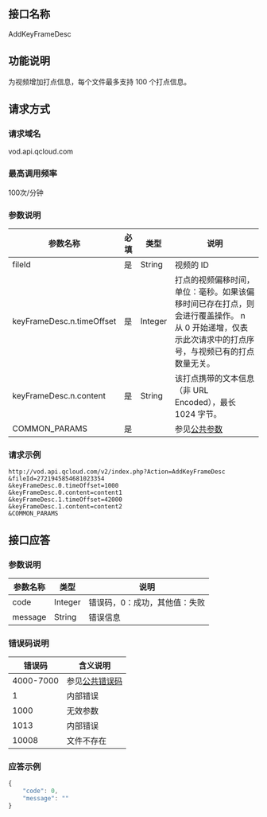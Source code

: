 ## 接口名称
AddKeyFrameDesc

## 功能说明
为视频增加打点信息，每个文件最多支持 100 个打点信息。

## 请求方式

### 请求域名
vod.api.qcloud.com

### 最高调用频率
100次/分钟

### 参数说明
| 参数名称 | 必填 | 类型 | 说明 |
|---------|---------|---------|---------|
| fileId | 是 | String | 视频的 ID |
| keyFrameDesc.n.timeOffset | 是 | Integer | 打点的视频偏移时间，单位：毫秒。如果该偏移时间已存在打点，则会进行覆盖操作。 n 从 0 开始递增，仅表示此次请求中的打点序号，与视频已有的打点数量无关。 |
| keyFrameDesc.n.content | 是 | String | 该打点携带的文本信息（非 URL Encoded），最长 1024 字节。 |
| COMMON_PARAMS | 是 |  | 参见[公共参数](/document/api/213/6976) |

### 请求示例
```
http://vod.api.qcloud.com/v2/index.php?Action=AddKeyFrameDesc
&fileId=2721945854681023354
&keyFrameDesc.0.timeOffset=1000
&keyFrameDesc.0.content=content1
&keyFrameDesc.1.timeOffset=42000
&keyFrameDesc.1.content=content2
&COMMON_PARAMS
```
## 接口应答

### 参数说明
| 参数名称 | 类型 | 说明 |
|---------|---------|---------|
| code | Integer | 错误码，0：成功，其他值：失败 |
| message | String | 错误信息 |

### 错误码说明
| 错误码 | 含义说明|
|---------|---------|
| 4000-7000 | 参见[公共错误码](/document/product/266/7783)  |
| 1 | 内部错误  |
| 1000 | 无效参数  |
| 1013 | 内部错误 |
| 10008 | 文件不存在  |

### 应答示例

```javascript
{
    "code": 0,
    "message": ""
}
```
